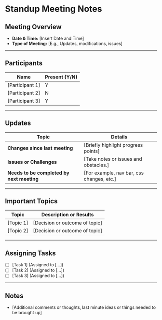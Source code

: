 # Standup Meeting Notes

## Meeting Overview
- **Date & Time:** [Insert Date and Time]
- **Type of Meeting:** [E.g., Updates, modifications, issues]
  
---

## Participants

| Name               | Present (Y/N)  |
|--------------------|----------------|
| [Participant 1]    | Y              |
| [Participant 2]    | N              |
| [Participant 3]    | Y              |

---

## Updates

| Topic                     | Details                                        |
|---------------------------|------------------------------------------------|
| **Changes since last meeting** | [Briefly highlight progress points]       |
| **Issues or Challenges**    | [Take notes or issues and obstacles.]        |
| **Needs to be completed by next meeting** | [For example, nav bar, css changes, etc.] |

---

## Important Topics

| Topic                     | Description or Results                         |
|---------------------------|------------------------------------------------|
| [Topic 1]                 | [Decision or outcome of topic]                 |
| [Topic 2]                 | [Decision or outcome of topic]                 |

---

## Assigning Tasks

- [ ] [Task 1] (Assigned to [...])
- [ ] [Task 2] (Assigned to [...])
- [ ] [Task 3] (Assigned to [...])

---

## Notes

- [Additional comments or thoughts, last minute ideas or things needed to be brought up]
